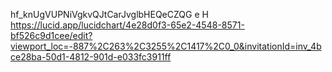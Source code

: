 hf_knUgVUPNiVgkvQJtCarJvglbHEQeCZQG e H
https://lucid.app/lucidchart/4e28d0f3-65e2-4548-8571-bf526c9d1cee/edit?viewport_loc=-887%2C263%2C3255%2C1417%2C0_0&invitationId=inv_4bce28ba-50d1-4812-901d-e033fc3911ff

